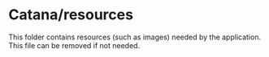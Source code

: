 # Catana/resources

This folder contains resources (such as images) needed by the application. This file can
be removed if not needed.
